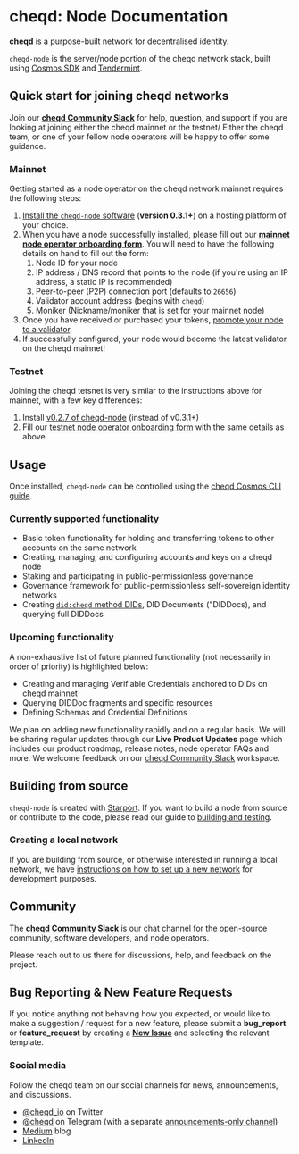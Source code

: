 # cheqd: Node Documentation

**cheqd** is a purpose-built network for decentralised identity.

`cheqd-node` is the server/node portion of the cheqd network stack, built using [Cosmos SDK](https://github.com/cosmos/cosmos-sdk) and [Tendermint](https://github.com/tendermint/tendermint).

## Quick start for joining cheqd networks

Join our [**cheqd Community Slack**](http://cheqd.link/join-cheqd-slack) for help, question, and support if you are looking at joining either the cheqd mainnet or the testnet/ Either the cheqd team, or one of your fellow node operators will be happy to offer some guidance.

### Mainnet

Getting started as a node operator on the cheqd network mainnet requires the following steps:

1. [Install the `cheqd-node` software](docs/setup-and-configure/README.md) (**version 0.3.1+**) on a hosting platform of your choice.
2. When you have a node successfully installed, please fill out our [**mainnet node operator onboarding form**](http://cheqd.link/mainnet-onboarding). You will need to have the following details on hand to fill out the form:
   1. Node ID for your node
   2. IP address / DNS record that points to the node \(if you're using an IP address, a static IP is recommended\)
   3. Peer-to-peer \(P2P\) connection port \(defaults to `26656`\)
   4. Validator account address (begins with `cheqd`)
   5. Moniker (Nickname/moniker that is set for your mainnet node)
3. Once you have received or purchased your tokens, [promote your node to a validator](docs/setup-and-configure/configure-new-validator.md).
4. If successfully configured, your node would become the latest validator on the cheqd mainnet!

### Testnet

Joining the cheqd tetsnet is very similar to the instructions above for mainnet, with a few key differences:

1. Install [v0.2.7 of cheqd-node](https://github.com/cheqd/cheqd-node/releases/tag/v0.2.7) (instead of v0.3.1+)
2. Fill our [testnet node operator onboarding form](http://cheqd.link/join-testnet-form) with the same details as above.

## Usage

Once installed, `cheqd-node` can be controlled using the [cheqd Cosmos CLI guide](docs/cheqd-cli/readme.md).

### Currently supported functionality

* Basic token functionality for holding and transferring tokens to other accounts on the same network
* Creating, managing, and configuring accounts and keys on a cheqd node
* Staking and participating in public-permissionless governance
* Governance framework for public-permissionless self-sovereign identity networks
* Creating [`did:cheqd` method DIDs](architecture/adr-list/adr-002-cheqd-did-method.md), DID Documents ("DIDDocs), and querying full DIDDocs

### Upcoming functionality

A non-exhaustive list of future planned functionality \(not necessarily in order of priority\) is highlighted below:

* Creating and managing Verifiable Credentials anchored to DIDs on cheqd mainnet
* Querying DIDDoc fragments and specific resources
* Defining Schemas and Credential Definitions

We plan on adding new functionality rapidly and on a regular basis. We will be sharing regular updates through our **Live Product Updates** page which includes our product roadmap, release notes, node operator FAQs and more. We welcome feedback on our [cheqd Community Slack](http://cheqd.link/join-cheqd-slack) workspace.

## Building from source

`cheqd-node` is created with [Starport](https://github.com/tendermint/starport). If you want to build a node from source or contribute to the code, please read our guide to [building and testing](https://github.com/cheqd/cheqd-node/tree/f74ec3e0ad08adcf2e4173de80dbd9442edc337e/docs/building-and-testing.md).

### Creating a local network

If you are building from source, or otherwise interested in running a local network, we have [instructions on how to set up a new network](https://github.com/cheqd/cheqd-node/tree/f74ec3e0ad08adcf2e4173de80dbd9442edc337e/docs/setting-up-a-new-network.md) for development purposes.

## Community

The [**cheqd Community Slack**](http://cheqd.link/join-cheqd-slack) is our chat channel for the open-source community, software developers, and node operators.

Please reach out to us there for discussions, help, and feedback on the project.

## Bug Reporting & New Feature Requests 

If you notice anything not behaving how you expected, or would like to make a suggestion / request for a new feature, please submit a **bug_report** or **feature_request**  by creating a [**New Issue**](https://github.com/cheqd/cheqd-node/issues/new/choose) and selecting the relevant template. 


### Social media

Follow the cheqd team on our social channels for news, announcements, and discussions.

* [@cheqd\_io](https://twitter.com/cheqd_io) on Twitter
* [@cheqd](https://t.me/cheqd) on Telegram \(with a separate [announcements-only channel](https://t.me/cheqd_announcements)\)
* [Medium](https://blog.cheqd.io/) blog
* [LinkedIn](http://cheqd.link/linkedin)

